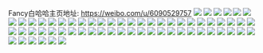 Fancy白哈哈主页地址: https://weibo.com/u/6090529757 
![](https://wx4.sinaimg.cn/mw2000/006Ebf0Vly1h8ummvunzyj31c92ds4qq.jpg) 
![](https://wx4.sinaimg.cn/mw2000/006Ebf0Vly1h8umn7j9w9j31c92ds4qq.jpg) 
![](https://wx4.sinaimg.cn/mw2000/006Ebf0Vly1h8umn4eqp1j31c92ds4qq.jpg) 
![](https://wx4.sinaimg.cn/mw2000/006Ebf0Vly1h8umna3v74j31c92dshdu.jpg) 
![](https://wx4.sinaimg.cn/mw2000/006Ebf0Vly1h8sfw9fysjj30tz1anhap.jpg) 
![](https://wx4.sinaimg.cn/mw2000/006Ebf0Vly1h8sfw70w1oj32c0340x6r.jpg) 
![](https://wx4.sinaimg.cn/mw2000/006Ebf0Vly1h8sfwc0vy9j32c03401l1.jpg) 
![](https://wx4.sinaimg.cn/mw2000/006Ebf0Vly1h8sfwd8wtsj32c0340x6p.jpg) 
![](https://wx4.sinaimg.cn/mw2000/006Ebf0Vly1h8sfw8owblj31sc2dsb2b.jpg) 
![](https://wx4.sinaimg.cn/mw2000/006Ebf0Vly1h8sfwessiij32c0340qv6.jpg) 
![](https://wx4.sinaimg.cn/mw2000/006Ebf0Vly1h8sfwfgw5aj30u01hcqod.jpg) 
![](https://wx4.sinaimg.cn/mw2000/006Ebf0Vly1h8sfwhh85fj32c0340hdx.jpg) 
![](https://wx4.sinaimg.cn/mw2000/006Ebf0Vly1h8sfwjjav1j326a2weu10.jpg) 
![](https://wx4.sinaimg.cn/mw2000/006Ebf0Vly1h840opyku2j317r22m7wi.jpg) 
![](https://wx4.sinaimg.cn/mw2000/006Ebf0Vly1h840oj0dvkj31c92dsqv6.jpg) 
![](https://wx4.sinaimg.cn/mw2000/006Ebf0Vly1h840omqmc2j31ly2drb2b.jpg) 
![](https://wx4.sinaimg.cn/mw2000/006Ebf0Vly1h840osdzszj32c03401l0.jpg) 
![](https://wx4.sinaimg.cn/mw2000/006Ebf0Vly1h7r3r4cpavj32812you0z.jpg) 
![](https://wx4.sinaimg.cn/mw2000/006Ebf0Vly1h7r3rfquvpj31y82tt7wj.jpg) 
![](https://wx4.sinaimg.cn/mw2000/006Ebf0Vly1h7r3r9m3n9j32812you0z.jpg) 
![](https://wx4.sinaimg.cn/mw2000/006Ebf0Vly1h7r3quian2j31gr23s7wi.jpg) 
![](https://wx4.sinaimg.cn/mw2000/006Ebf0Vly1h7r3qyfxfdj31o02you0y.jpg) 
![](https://wx4.sinaimg.cn/mw2000/006Ebf0Vly1h7r3qqbly7j31p72a37wj.jpg) 
![](https://wx4.sinaimg.cn/mw2000/006Ebf0Vly1h7r3rjrez2j31sc2dsu0y.jpg) 
![](https://wx4.sinaimg.cn/mw2000/006Ebf0Vly1h7r3qmr0g2j31sd2dsb2a.jpg) 
![](https://wx4.sinaimg.cn/mw2000/006Ebf0Vly1h7r3rnbrh9j31sd2dse82.jpg) 
![](https://wx4.sinaimg.cn/mw2000/006Ebf0Vly1h7pvmyszqsj32c0340b2a.jpg) 
![](https://wx4.sinaimg.cn/mw2000/006Ebf0Vly1h7pvn1alj8j32c03404qs.jpg) 
![](https://wx4.sinaimg.cn/mw2000/006Ebf0Vly1h7pvmu7nrnj32c0340npg.jpg) 
![](https://wx4.sinaimg.cn/mw2000/006Ebf0Vly1h7pvmztx6sj32hp3404qr.jpg) 
![](https://wx4.sinaimg.cn/mw2000/006Ebf0Vly1h7pvn4wglsj32c0340x6s.jpg) 
![](https://wx4.sinaimg.cn/mw2000/006Ebf0Vly1h7pvmxnqr9j32c0340kjo.jpg) 
![](https://wx4.sinaimg.cn/mw2000/006Ebf0Vly1h7pvmsg4c6j32c0340qv8.jpg) 
![](https://wx4.sinaimg.cn/mw2000/006Ebf0Vly1h7pvn2nd7hj32c03401l0.jpg) 
![](https://wx4.sinaimg.cn/mw2000/006Ebf0Vly1h7pvmweogpj31o1280kjm.jpg) 
![](https://wx4.sinaimg.cn/mw2000/006Ebf0Vly1h7b1xdy2dij32a531ib2c.jpg) 
![](https://wx4.sinaimg.cn/mw2000/006Ebf0Vly1h7b1xsvlxoj32c03401bz.jpg) 
![](https://wx4.sinaimg.cn/mw2000/006Ebf0Vly1h7b1xxpwhaj32c03407wl.jpg) 
![](https://wx4.sinaimg.cn/mw2000/006Ebf0Vly1h7b1yco0mnj324l2u47wj.jpg) 
![](https://wx4.sinaimg.cn/mw2000/006Ebf0Vly1h7b1y4wzz0j31w82jm7wj.jpg) 
![](https://wx4.sinaimg.cn/mw2000/006Ebf0Vly1h7b1y1ar4kj322b2r37h4.jpg) 
![](https://wx4.sinaimg.cn/mw2000/006Ebf0Vly1h7b1y8dgphj321k2q3dw2.jpg) 
![](https://wx4.sinaimg.cn/mw2000/006Ebf0Vly1h7b1xj4efqj32a531ix3j.jpg) 
![](https://wx4.sinaimg.cn/mw2000/006Ebf0Vly1h7b1xnnycvj32412tdb2c.jpg) 
![](https://wx4.sinaimg.cn/mw2000/006Ebf0Vly1h7b1vevr08j30tu13uqdm.jpg) 
![](https://wx4.sinaimg.cn/mw2000/006Ebf0Vly1h7b1v4mlhyj325d2zlnpi.jpg) 
![](https://wx4.sinaimg.cn/mw2000/006Ebf0Vly1h7b1v5oxv2j329s3124qj.jpg) 
![](https://wx4.sinaimg.cn/mw2000/006Ebf0Vly1h7b1v8d8ovj323i2x8u0x.jpg) 
![](https://wx4.sinaimg.cn/mw2000/006Ebf0Vly1h7b1usvftmj32c0340qv6.jpg) 
![](https://wx4.sinaimg.cn/mw2000/006Ebf0Vly1h7b1vd1aj9j32c0340nph.jpg) 
![](https://wx4.sinaimg.cn/mw2000/006Ebf0Vly1h7b1vecxfjj322c2r5u0x.jpg) 
![](https://wx4.sinaimg.cn/mw2000/006Ebf0Vly1h6isg04gzlj32c03404qr.jpg) 
![](https://wx4.sinaimg.cn/mw2000/006Ebf0Vly1h6isgebmwvj32252qv7wj.jpg) 
![](https://wx4.sinaimg.cn/mw2000/006Ebf0Vly1h6isgny8dej32c03401kz.jpg) 
![](https://wx4.sinaimg.cn/mw2000/006Ebf0Vly1h6isfuoaylj31m123o1kx.jpg) 
![](https://wx4.sinaimg.cn/mw2000/006Ebf0Vly1h6isghpd1fj31o02yoh59.jpg) 
![](https://wx4.sinaimg.cn/mw2000/006Ebf0Vly1h6isgs0vmuj31o02yo4kk.jpg) 
![](https://wx4.sinaimg.cn/mw2000/006Ebf0Vly1h6isg5prhpj33402c0e0j.jpg) 
![](https://wx4.sinaimg.cn/mw2000/006Ebf0Vly1h6isg9c3zdj31le2bqkjm.jpg) 
![](https://wx4.sinaimg.cn/mw2000/006Ebf0Vly1h6isea4fygj31sc2vzkjo.jpg) 
![](https://wx4.sinaimg.cn/mw2000/006Ebf0Vly1h6isejscvbj31ls2le7p8.jpg) 
![](https://wx4.sinaimg.cn/mw2000/006Ebf0Vly1h6isf9o7zpj31sc2vzh98.jpg) 
